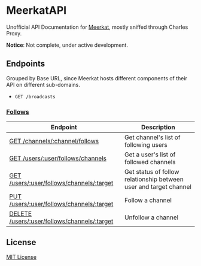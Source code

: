 # MeerkatAPI

Unofficial API Documentation for [Meerkat](http://meerkatapp.co), mostly sniffed through Charles Proxy.

**Notice**: Not complete, under active development.

## Endpoints

Grouped by Base URL, since Meerkat hosts different components of their API on different sub-domains. 

- `GET /broadcasts`

### [Follows](/v3_resources/follows.md)

| Endpoint | Description |
| ---- | --------------- |
| [GET /channels/:channel/follows](/v3_resources/follows.md#get-channelschannelfollows) | Get channel's list of following users |
| [GET /users/:user/follows/channels](/v3_resources/follows.md#get-usersuserfollowschannels) | Get a user's list of followed channels |
| [GET /users/:user/follows/channels/:target](/v3_resources/follows.md#get-usersuserfollowschannelstarget) | Get status of follow relationship between user and target channel |
| [PUT /users/:user/follows/channels/:target](/v3_resources/follows.md#put-usersuserfollowschannelstarget) | Follow a channel |
| [DELETE /users/:user/follows/channels/:target](/v3_resources/follows.md#delete-usersuserfollowschannelstarget) | Unfollow a channel |


## License
[MIT License](LICENSE)
